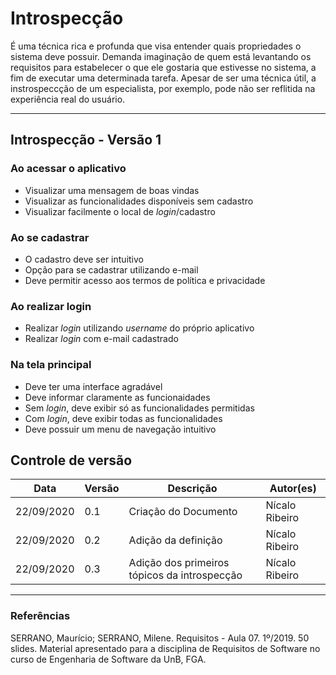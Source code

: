# Introspecção
É uma técnica rica e profunda que visa entender quais propriedades o sistema deve possuir. Demanda imaginação de quem está levantando os requisitos para estabelecer o que ele gostaria que estivesse no sistema, a fim de executar uma determinada tarefa. Apesar de ser uma técnica útil, a instrospeccção de um especialista, por exemplo, pode não ser reflitida na experiência real do usuário.

- - -  
  
## Introspecção - Versão 1  

### Ao acessar o aplicativo
* Visualizar uma mensagem de boas vindas
* Visualizar as funcionalidades disponíveis sem cadastro
* Visualizar facilmente o local de *login*/cadastro

### Ao se cadastrar
* O cadastro deve ser intuitivo
* Opção para se cadastrar utilizando e-mail
* Deve permitir acesso aos termos de política e privacidade

### Ao realizar login
* Realizar *login* utilizando *username* do próprio aplicativo
* Realizar *login* com e-mail cadastrado

### Na tela principal
* Deve ter uma interface agradável
* Deve informar claramente as funcionaidades
* Sem *login*, deve exibir só as funcionalidades permitidas
* Com *login*, deve exibir todas as funcionalidades
* Deve possuir um menu de navegação intuitivo



## Controle de versão

| Data     | Versão | Descrição         | Autor(es)        |
| -------- | ------ | ----------------- | ---------------- |
|22/09/2020| 0.1    | Criação do Documento| Nícalo Ribeiro |
|22/09/2020| 0.2    | Adição da definição| Nícalo Ribeiro |
|22/09/2020| 0.3    | Adição dos primeiros tópicos da introspecção| Nícalo Ribeiro |

- - -

### Referências
SERRANO, Maurício; SERRANO, Milene. Requisitos - Aula 07. 1º/2019. 50 slides. Material apresentado para a disciplina de Requisitos de Software no curso de Engenharia de Software da UnB, FGA.